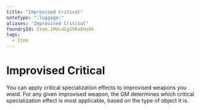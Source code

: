 ```yaml
---
title: "Improvised Critical"
noteType: ":luggage:"
aliases: "Improvised Critical"
foundryId: Item.2MUc4GgS9RaEHs0k
tags:
  - Item
---
```


# Improvised Critical

You can apply critical specialization effects to improvised weapons you wield. For any given improvised weapon, the GM determines which critical specialization effect is most applicable, based on the type of object it is.
